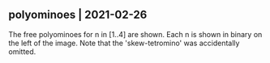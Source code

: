 ## polyominoes | 2021-02-26

The free polyominoes for n in [1..4] are shown. Each n is shown in binary on
the left of the image. Note that the 'skew-tetromino' was accidentally omitted.
